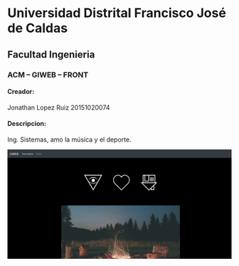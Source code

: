 # Universidad Distrital Francisco José de Caldas

## Facultad Ingenieria

### ACM – GIWEB – FRONT

#### Creador:

Jonathan Lopez Ruiz 
20151020074

#### Descripcion:

Ing. Sistemas, amo la música y el deporte.


![Texto alternativo](/fondo.png)
